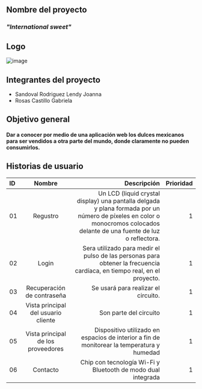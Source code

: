 ## Nombre del proyecto
### *"International sweet"*
## Logo
![image](https://user-images.githubusercontent.com/80369054/192405823-a10483f9-81ca-4864-9d90-569b7d31cef2.png)

## Integrantes del proyecto

- Sandoval Rodriguez Lendy Joanna
- Rosas Castillo Gabriela

## Objetivo general
#### Dar a conocer por medio de una aplicación web los dulces mexicanos para ser vendidos a otra parte del mundo, donde claramente no pueden consumirlos.

## Historias de usuario

| ID |  Nombre | Descripción | Prioridad | 
| :---         |     :---:      |          ---: |       ---: |
| 01   | Regustro |Un LCD (liquid crystal display) una pantalla delgada y plana formada por un número de píxeles en color o monocromos colocados delante de una fuente de luz o reflectora.    |       1 |
| 02   | Login     | Sera utilizado para medir el pulso de las personas para obtener la frecuencia cardíaca, en tiempo real, en el proyecto.    |      1 |
| 03     | Recuperación de contraseña| Se usará para realizar el circuito.     |       1 |
| 04    | Vista principal del usuario cliente    |Son parte del circuito     |      1 |
| 05    | Vista principal de los proveedores    | Dispositivo utilizado en espacios de interior a fin de monitorear la temperatura y humedad   |     1 |
| 06 |  Contacto  | Chip con tecnología Wi-Fi y Bluetooth de modo dual integrada    |       1 |
